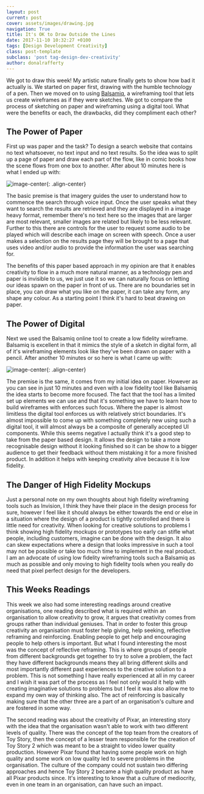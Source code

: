 ```yaml
---
layout: post
current: post
cover: assets/images/drawing.jpg
navigation: True
title: It's OK to Draw Outside the Lines
date: 2017-11-10 10:32:27 +0100
tags: [Design Development Creativity]
class: post-template
subclass: 'post tag-design-dev-creativity'
author: donalrafferty
---
```


We got to draw this week! My artistic nature finally gets to show how bad it actually is. We started on paper first, drawing with the humble technology of a pen. Then we moved on to using [Balsamiq][balsamiq], a wireframing tool that lets us create wireframes as if they were sketches. We got to compare the process of sketching on paper and wireframing using a digital tool. What were the benefits or each, the drawbacks, did they compliment each other?

## The Power of Paper

First up was paper and the task? To design a search website that contains no text whatsoever, no text input and no text results. So the idea was to split up a page of paper and draw each part of the flow, like in comic books how the scene flows from one box to another. After about 10 minutes here is what I ended up with:

![image-center](https://firebasestorage.googleapis.com/v0/b/donals-blog.appspot.com/o/Scan.jpeg?alt=media&token=27ef21f9-36de-4202-99be-b763ba09ddd3){: .align-center}

The basic premise is that imagery guides the user to understand how to commence the search through voice input. Once the user speaks what they want to search the results are retrieved and they are displayed in a image heavy format, remember there's no text here so the images that are larger are most relevant, smaller images are related but likely to be less relevant. Further to this there are controls for the user to request some audio to be played which will describe each image on screen with speech. Once a user makes a selection on the results page they will be brought to a page that uses video and/or audio to provide the information the user was searching for.

The benefits of this paper based approach in my opinion are that it enables creativity to flow in a much more natural manner, as a technology pen and paper is invisible to us, we just use it so we can naturally focus on letting our ideas spawn on the paper in front of us. There are no boundaries set in place, you can draw what you like on the paper, it can take any form, any shape any colour. As a starting point I think it's hard to beat drawing on paper.

## The Power of Digital

Next we used the Balsamiq online tool to create a low fidelity wireframe. Balsamiq is excellent in that it mimics the style of a sketch in digital form, all of it's wireframing elements look like they've been drawn on paper with a pencil. After another 10 minutes or so here is what I came up with:

![image-center](https://firebasestorage.googleapis.com/v0/b/donals-blog.appspot.com/o/vsearch.png?alt=media&token=0bc5543f-1d34-40a7-b01d-e4d5c8ec8308){: .align-center}

The premise is the same, it comes from my initial idea on paper. However as you can see in just 10 minutes and even with a low fidelity tool like Balsamiq the idea starts to become more focused. The fact that the tool has a limited set up elements we can use and that it's something we have to learn how to build wireframes with enforces such focus. Where the paper is almost limitless the digital tool enforces us with relatively strict boundaries. It's almost impossible to come up with something completely new using such a digital tool, it will almost always be a composite of generally accepted UI components. While this seems negative I actually think it's a good step to take from the paper based design. It allows the design to take a more recognisable design without it looking finished so it can be show to a bigger audience to get their feedback without them mistaking it for a more finished product. In addition it helps with keeping creativity alive because it is low fidelity.

## The Danger of High Fidelity Mockups

Just a personal note on my own thoughts about high fidelity wireframing tools such as Invision, I think they have their place in the design process for sure, however I feel like it should always be either towards the end or else in a situation where the design of a product is tightly controlled and there is little need for creativity. When looking for creative solutions to problems I think showing high fidelity mockups or prototypes too early can stifle what people, including customers, imagine can be done with the design. It also can skew expectations where a design that looks impressive in such a tool may not be possible or take too much time to implement in the real product. I am an advocate of using low fidelity wireframing tools such a Balsamiq as much as possible and only moving to high fidelity tools when you really do need that pixel perfect design for the developers.

## This Weeks Readings

This week we also had some interesting readings around creative organisations, one reading described what is required within an organisation to allow creativity to grow, it argues that creativity comes from groups rather than individual geniuses. That in order to foster this group creativity an organisation must foster help giving, help seeking, reflective reframing and reinforcing. Enabling people to get help and encouraging people to help others is important. But what I found interesting the most was the concept of reflective reframing. This is where groups of people from different backgrounds get together to try to solve a problem, the fact they have different backgrounds means they all bring different skills and most importantly different past experiences to the creative solution to a problem. This is not something I have really experienced at all in my career and I wish it was part of the process as I feel not only would it help with creating imaginative solutions to problems but I feel it was also allow me to expand my own way of thinking also. The act of reinforcing is basically making sure that the other three are a part of an organisation's culture and are fostered in some way.

The second reading was about the creativity of Pixar, an interesting story with the idea that the organisation wasn't able to work with two different levels of quality. There was the concept of the top team from the creators of Toy Story, then the concept of a lesser team responsible for the creation of Toy Story 2 which was meant to be a straight to video lower quality production. However Pixar found that having some people work on high quality and some work on low quality led to severe problems in the organisation. The culture of the company could not sustain two differing approaches and hence Toy Story 2 became a high quality product as have all Pixar products since. It's interesting to know that a culture of mediocrity, even in one team in an organisation, can have such an impact.

<!-- References
----------

{% bibliography --cited %} -->

[balsamiq]: https://balsamiq.com/
[sunk]: http://tastycupcakes.org/2012/02/you-sunk-my-methodology/
